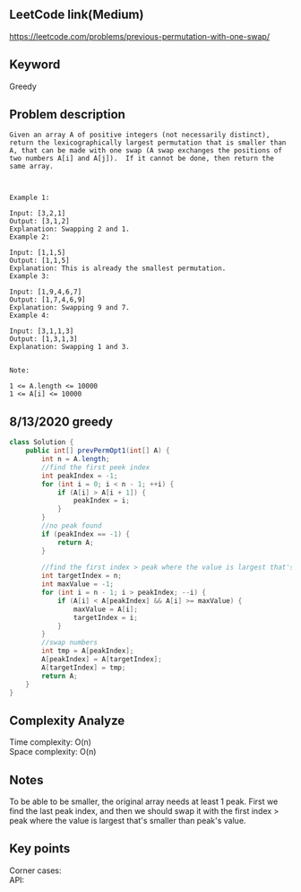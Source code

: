 ## LeetCode link(Medium)
https://leetcode.com/problems/previous-permutation-with-one-swap/

## Keyword
Greedy

## Problem description
```
Given an array A of positive integers (not necessarily distinct), return the lexicographically largest permutation that is smaller than A, that can be made with one swap (A swap exchanges the positions of two numbers A[i] and A[j]).  If it cannot be done, then return the same array.

 

Example 1:

Input: [3,2,1]
Output: [3,1,2]
Explanation: Swapping 2 and 1.
Example 2:

Input: [1,1,5]
Output: [1,1,5]
Explanation: This is already the smallest permutation.
Example 3:

Input: [1,9,4,6,7]
Output: [1,7,4,6,9]
Explanation: Swapping 9 and 7.
Example 4:

Input: [3,1,1,3]
Output: [1,3,1,3]
Explanation: Swapping 1 and 3.
 

Note:

1 <= A.length <= 10000
1 <= A[i] <= 10000
```
## 8/13/2020 greedy

```java
class Solution {
    public int[] prevPermOpt1(int[] A) {
        int n = A.length;
        //find the first peek index
        int peakIndex = -1;
        for (int i = 0; i < n - 1; ++i) {
            if (A[i] > A[i + 1]) {
                peakIndex = i;
            }
        }
        //no peak found
        if (peakIndex == -1) {
            return A;
        }
        
        //find the first index > peak where the value is largest that's smaller than peak's value
        int targetIndex = n;
        int maxValue = -1;
        for (int i = n - 1; i > peakIndex; --i) {
            if (A[i] < A[peakIndex] && A[i] >= maxValue) {
                maxValue = A[i];
                targetIndex = i;
            }
        }
        //swap numbers
        int tmp = A[peakIndex];
        A[peakIndex] = A[targetIndex];
        A[targetIndex] = tmp;
        return A;
    }
}
```

## Complexity Analyze
Time complexity: O(n)\
Space complexity: O(n)

## Notes
To be able to be smaller, the original array needs at least 1 peak. First we find the last peak index, and then we should swap it with the first index > peak where the value is largest that's smaller than peak's value.

## Key points
Corner cases: \
API: 